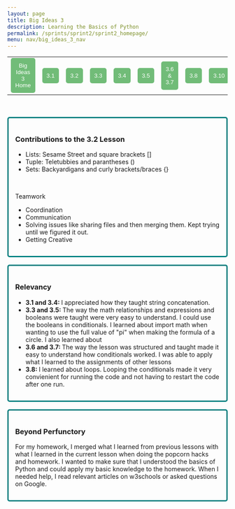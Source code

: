 ```yaml
---
layout: page
title: Big Ideas 3
description: Learning the Basics of Python
permalink: /sprints/sprint2/sprint2_homepage/
menu: nav/big_ideas_3_nav
---
```

<style>
    .lesson_button {
        color: white;
        background-color: #71BC78;
        border: none;
        border-radius: 5px;
        padding: 10px;
    }
    
    .team_box {
        border-style: solid;
        border-width: 3px;
        border-radius: 5px;
        padding: 15px;
        border-color:#008080;
        transition: background-color 0.2s;
        /*box-shadow: 0 10px 25px rgba(0, 0, 0, 0.2);
        */
        
    }

    .team_box:hover {
        background-color: #ddf8df;
    }
</style>

<html>
    <body>
        <div>
            <table>
                <tr>
                    <td><a href="{{site.baseurl}}/sprints/sprint2/sprint2_homepage/index"><button
                        class="lesson_button">Big Ideas 3 Home</button></a></td>
                    <td><a href="{{site.baseurl}}/sprint_2/lesson_homework/2024-10-07-3-1-hacks_IPYNB_2_"><button
                        class="lesson_button">3.1</button></a></td>
                    <td><a href="{{site.baseurl}}/sprint_1/2024-09-24-big-ideas-32-lists-tuples-sets_IPYNB_2_"><button
                        class="lesson_button">3.2</button></a></td>
                    <td><a href="{{site.baseurl}}/sprint_2/lesson_homework/2024-10-11-33-35-hacks_IPYNB_2_"><button
                        class="lesson_button">3.3</button></a></td>
                    <td><a href="{{site.baseurl}}/sprint_2/lesson_homework/2024-10-07-3-4-hacks_IPYNB_2_"><button
                        class="lesson_button">3.4</button></a></td>
                    <td><a href="{{site.baseurl}}/sprint_2/lesson_homework/2024-10-11-33-35-hacks_IPYNB_2_"><button
                        class="lesson_button">3.5</button></a></td>
                    <td><a href="{{site.baseurl}}/sprint_2/lesson_homework/2024-10-07-36-37-hacks_IPYNB_2_ "><button
                        class="lesson_button">3.6 & 3.7</button></a></td>
                    <td><a href="{{site.baseurl}}/sprint_2/lesson_homework/2024-10-10-3-8-hacks_IPYNB_2_"><button
                        class="lesson_button">3.8</button></a></td>
                    <td><a href="{{site.baseurl}}/sprint_2/lesson_homework/2024-10-10-3-10-hacks_IPYNB_2_"><button
                        class="lesson_button">3.10</button></a></td>
                </tr>
            </table>
        </div>
        <br>
        <br>
        <div>
        <!--Blog - in association with Big Ideas and Teaching, something that shows how you will be prepared for CB and PBL (ie organized accomplishments)
        Memory - something that will helps Teacher or others recall your individual presentation and contribution (ie a highlight)
        Relevancy - something impactful you learned from another lesson, note source, and try to use relevancy checklist in language (ie a learning)
        Beyond Perfunctory - something that shows me that this Sprint on Big Ideas is distinctly yours (ie personal growth or accomplishment)-->
            <div class="team_box">
                <h3>Contributions to the 3.2 Lesson</h3>
                <ul>
                    <li>Lists: Sesame Street and square brackets []</li>
                    <li>Tuple: Teletubbies and parantheses ()</li>
                    <li>Sets: Backyardigans and curly brackets/braces {}</li>
                </ul>
                <br>
                <p>Teamwork</p>
                <ul>
                    <li>Coordination</li>
                    <li>Communication</li>
                    <li>Solving issues like sharing files and then merging them. Kept trying until we figured it out.</li>
                    <li>Getting Creative</li>
                </ul>
            </div>
            <br>
            <div class="team_box">
                <h3>Relevancy</h3>
                <ul>
                    <li><strong>3.1 and 3.4: </strong>I appreciated how they taught string concatenation.</li>
                    <li><strong>3.3 and 3.5: </strong>The way the math relationships and expressions and booleans were taught were very easy to understand. I could use the booleans in conditionals. I learned about import math when wanting to use the full value of "pi" when making the formula of a circle. I also learned about</li>
                    <li><strong>3.6 and 3.7: </strong>The way the lesson was structured and taught made it easy to understand how conditionals worked. I was able to apply what I learned to the assignments of other lessons</li>
                    <li><strong>3.8: </strong> I learned about loops. Looping the conditionals made it very convienient for running the code and not having to restart the code after one run.</li>
                </ul>
            </div>
            <br>
            <div class="team_box">
                <h3>Beyond Perfunctory</h3>
                <p>For my homework, I merged what I learned from previous lessons with what 
                I learned in the current lesson when doing the popcorn hacks and homework. 
                I wanted to make sure that I understood the basics of Python and could apply my basic knowledge to the homework. 
                When I needed help, I read relevant articles on w3schools or asked questions on Google.</p>
            </div>
        </div>
        <script src="https://utteranc.es/client.js"
            repo="bagel-muncher/aditi_bandaru_csp_2025"
            issue-term="title"
            label="blogpost-comment"
            theme="gruvbox-dark"
            crossorigin="anonymous"
            async>
        </script>
    </body>
</html>